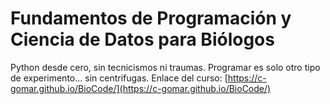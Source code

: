 # Fundamentos de Programación y Ciencia de Datos para Biólogos
Python desde cero, sin tecnicismos ni traumas. Programar es solo otro tipo de experimento... sin centrifugas. Enlace del curso: [https://c-gomar.github.io/BioCode/](https://c-gomar.github.io/BioCode/)
